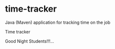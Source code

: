 # time-tracker
Java (Maven) application for tracking time on the job

Time tracker

Good Night Students!!!...
